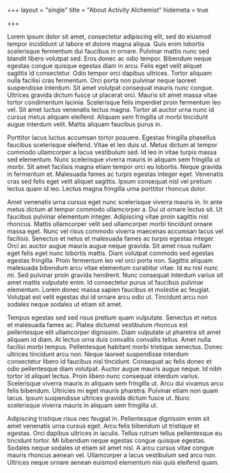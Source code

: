 +++
layout = "single"
title = "About Activity Alchemist"
hidemeta = true

+++

Lorem ipsum dolor sit amet, consectetur adipiscing elit, sed do eiusmod tempor incididunt ut labore et dolore magna aliqua. Quis enim lobortis scelerisque fermentum dui faucibus in ornare. Pulvinar mattis nunc sed blandit libero volutpat sed. Eros donec ac odio tempor. Bibendum neque egestas congue quisque egestas diam in arcu. Felis eget velit aliquet sagittis id consectetur. Odio tempor orci dapibus ultrices. Tortor aliquam nulla facilisi cras fermentum. Orci porta non pulvinar neque laoreet suspendisse interdum. Sit amet volutpat consequat mauris nunc congue. Ultrices gravida dictum fusce ut placerat orci. Mauris sit amet massa vitae tortor condimentum lacinia. Scelerisque felis imperdiet proin fermentum leo vel. Sit amet luctus venenatis lectus magna. Tortor at auctor urna nunc id cursus metus aliquam eleifend. Aliquam sem fringilla ut morbi tincidunt augue interdum velit. Mattis aliquam faucibus purus in.

Porttitor lacus luctus accumsan tortor posuere. Egestas fringilla phasellus faucibus scelerisque eleifend. Vitae et leo duis ut. Metus dictum at tempor commodo ullamcorper a lacus vestibulum sed. Id leo in vitae turpis massa sed elementum. Nunc scelerisque viverra mauris in aliquam sem fringilla ut morbi. Sit amet facilisis magna etiam tempor orci eu lobortis. Neque gravida in fermentum et. Malesuada fames ac turpis egestas integer eget. Venenatis cras sed felis eget velit aliquet sagittis. Ipsum consequat nisl vel pretium lectus quam id leo. Lectus magna fringilla urna porttitor rhoncus dolor.

Amet venenatis urna cursus eget nunc scelerisque viverra mauris in. In ante metus dictum at tempor commodo ullamcorper a. Dui ut ornare lectus sit. Ut faucibus pulvinar elementum integer. Adipiscing vitae proin sagittis nisl rhoncus. Mattis ullamcorper velit sed ullamcorper morbi tincidunt ornare massa eget. Nunc vel risus commodo viverra maecenas accumsan lacus vel facilisis. Senectus et netus et malesuada fames ac turpis egestas integer. Orci ac auctor augue mauris augue neque gravida. Sit amet risus nullam eget felis eget nunc lobortis mattis. Diam volutpat commodo sed egestas egestas fringilla. Proin fermentum leo vel orci porta non. Sagittis aliquam malesuada bibendum arcu vitae elementum curabitur vitae. Id eu nisl nunc mi. Sed pulvinar proin gravida hendrerit. Nunc consequat interdum varius sit amet mattis vulputate enim. Id consectetur purus ut faucibus pulvinar elementum. Lorem donec massa sapien faucibus et molestie ac feugiat. Volutpat est velit egestas dui id ornare arcu odio ut. Tincidunt arcu non sodales neque sodales ut etiam sit amet.

Tempus egestas sed sed risus pretium quam vulputate. Senectus et netus et malesuada fames ac. Platea dictumst vestibulum rhoncus est pellentesque elit ullamcorper dignissim. Diam vulputate ut pharetra sit amet aliquam id diam. At lectus urna duis convallis convallis tellus. Amet nulla facilisi morbi tempus. Pellentesque habitant morbi tristique senectus. Donec ultrices tincidunt arcu non. Neque laoreet suspendisse interdum consectetur libero id faucibus nisl tincidunt. Consequat ac felis donec et odio pellentesque diam volutpat. Auctor augue mauris augue neque. Id nibh tortor id aliquet lectus. Proin libero nunc consequat interdum varius. Scelerisque viverra mauris in aliquam sem fringilla ut. Arcu dui vivamus arcu felis bibendum. Ultricies mi eget mauris pharetra. Pulvinar etiam non quam lacus. Ipsum suspendisse ultrices gravida dictum fusce ut. Nunc scelerisque viverra mauris in aliquam sem fringilla ut.

Adipiscing tristique risus nec feugiat in. Pellentesque dignissim enim sit amet venenatis urna cursus eget. Arcu felis bibendum ut tristique et egestas. Orci dapibus ultrices in iaculis. Tellus rutrum tellus pellentesque eu tincidunt tortor. Mi bibendum neque egestas congue quisque egestas. Sodales neque sodales ut etiam sit amet nisl. A arcu cursus vitae congue mauris rhoncus aenean vel. Ullamcorper a lacus vestibulum sed arcu non. Ultrices neque ornare aenean euismod elementum nisi quis eleifend quam.